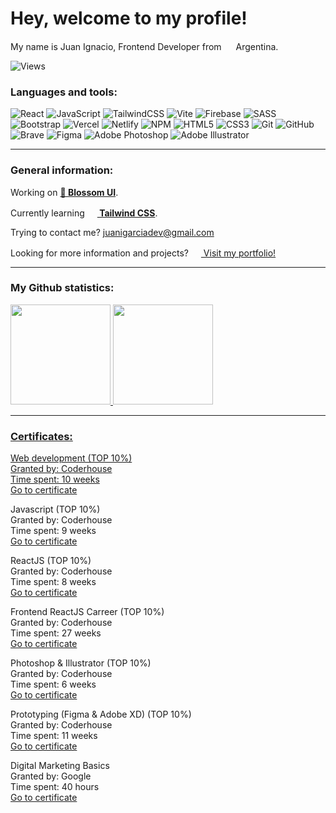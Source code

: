 # Hey, welcome to my profile!


My name is Juan Ignacio, Frontend Developer from <img src="https://hatscripts.github.io/circle-flags/flags/ar.svg" width="15"> Argentina.
<p><img src="https://komarev.com/ghpvc/?username=juanigarciadev&label=Profile%20views&color=0e75b6&style=flat" alt="Views" /></p>

### Languages and tools:

![React](https://img.shields.io/badge/react-%2320232a.svg?style=for-the-badge&logo=react&logoColor=%2361DAFB)
![JavaScript](https://img.shields.io/badge/javascript-%23323330.svg?style=for-the-badge&logo=javascript&logoColor=%23F7DF1E)
![TailwindCSS](https://img.shields.io/badge/tailwindcss-%2338B2AC.svg?style=for-the-badge&logo=tailwind-css&logoColor=white)
![Vite](https://img.shields.io/badge/vite-%23646CFF.svg?style=for-the-badge&logo=vite&logoColor=white)
![Firebase](https://img.shields.io/badge/firebase-%23039BE5.svg?style=for-the-badge&logo=firebase)
![SASS](https://img.shields.io/badge/SASS-hotpink.svg?style=for-the-badge&logo=SASS&logoColor=white)
![Bootstrap](https://img.shields.io/badge/bootstrap-%238511FA.svg?style=for-the-badge&logo=bootstrap&logoColor=white)
![Vercel](https://img.shields.io/badge/vercel-%23000000.svg?style=for-the-badge&logo=vercel&logoColor=white)
![Netlify](https://img.shields.io/badge/netlify-%23000000.svg?style=for-the-badge&logo=netlify&logoColor=#00C7B7)
![NPM](https://img.shields.io/badge/NPM-%23CB3837.svg?style=for-the-badge&logo=npm&logoColor=white)
![HTML5](https://img.shields.io/badge/html5-%23E34F26.svg?style=for-the-badge&logo=html5&logoColor=white)
![CSS3](https://img.shields.io/badge/css3-%231572B6.svg?style=for-the-badge&logo=css3&logoColor=white)
![Git](https://img.shields.io/badge/git-%23F05033.svg?style=for-the-badge&logo=git&logoColor=white)
![GitHub](https://img.shields.io/badge/github-%23121011.svg?style=for-the-badge&logo=github&logoColor=white)
![Brave](https://img.shields.io/badge/Brave-FB542B?style=for-the-badge&logo=Brave&logoColor=white)
![Figma](https://img.shields.io/badge/figma-%23F24E1E.svg?style=for-the-badge&logo=figma&logoColor=white)
![Adobe Photoshop](https://img.shields.io/badge/adobe%20photoshop-%2331A8FF.svg?style=for-the-badge&logo=adobe%20photoshop&logoColor=white)
![Adobe Illustrator](https://img.shields.io/badge/adobe%20illustrator-%23FF9A00.svg?style=for-the-badge&logo=adobe%20illustrator&logoColor=white)

<!-- Informacion -->
<hr/>

### General information:

Working on <a href="https://blossomui.vercel.app/"><strong>🌸 Blossom UI</strong></a>.	
	
Currently learning <a href="https://tailwindcss.com/"><strong align="center"><img width="16px" src="https://cdn.jsdelivr.net/gh/devicons/devicon/icons/tailwindcss/tailwindcss-plain.svg" /> Tailwind CSS</strong></a>.	
	
Trying to contact me? <a href="mailto:juanigarciadev@gmail.com">juanigarciadev@gmail.com</a>
	
Looking for more information and projects? <a href="https://juanigarciadev.vercel.app"><img width="16px" src="https://res.cloudinary.com/diruiumfk/image/upload/v1680216082/beyond-imagination_zfxqv7.png" /> Visit my portfolio!</a>
<hr/>

### My Github statistics:

<a href="https://github.com/juanigarciadev">
<img height="160em" src="https://github-readme-stats.vercel.app/api?username=juanigarciadev&show_icons=true&theme=synthwave&include_all_commits=true&count_private=true"/>
<img height="160em" src="https://github-readme-stats.vercel.app/api/top-langs/?username=juanigarciadev&layout=compact&langs_count=7&theme=synthwave"/>
<hr/>
<!-- Lenguajes y herramientas -->

### Certificates:

Web development (TOP 10%)</br>
Granted by: Coderhouse</br>
Time spent: 10 weeks</br>
[Go to certificate](https://www.coderhouse.com/certificados/62d8408a36514a0019594d8e?lang=en)</br>

Javascript (TOP 10%)<br/>
Granted by: Coderhouse</br>
Time spent: 9 weeks</br>
[Go to certificate](https://www.coderhouse.com/certificados/632d0428c20d6900248daa20?lang=en)</br>

ReactJS (TOP 10%)<br/>
Granted by: Coderhouse</br>
Time spent: 8 weeks</br>
[Go to certificate](https://www.coderhouse.com/certificados/646aaebabdc9fb0002e5f21e?lang=en)</br>

Frontend ReactJS Carreer (TOP 10%)<br/>
Granted by: Coderhouse</br>
Time spent: 27 weeks</br>
[Go to certificate](https://www.coderhouse.com/certificados/64ba8dc18ba9d300025c87cf)</br>

Photoshop & Illustrator (TOP 10%)<br/>
Granted by: Coderhouse</br>
Time spent: 6 weeks</br>
[Go to certificate](https://www.coderhouse.com/certificados/638f4fc472bdc8000f8c4452)</br>

Prototyping (Figma & Adobe XD) (TOP 10%)<br/>
Granted by: Coderhouse</br>
Time spent: 11 weeks</br>
[Go to certificate](https://www.coderhouse.com/certificados/64ba8dc18ba9d300025c87cd)</br>

Digital Marketing Basics<br/>
Granted by: Google</br>
Time spent: 40 hours</br>
[Go to certificate](https://drive.google.com/file/d/127y4cU5rJb4wzK5RFu8XA4lz03HP9KgR/view)</br>
